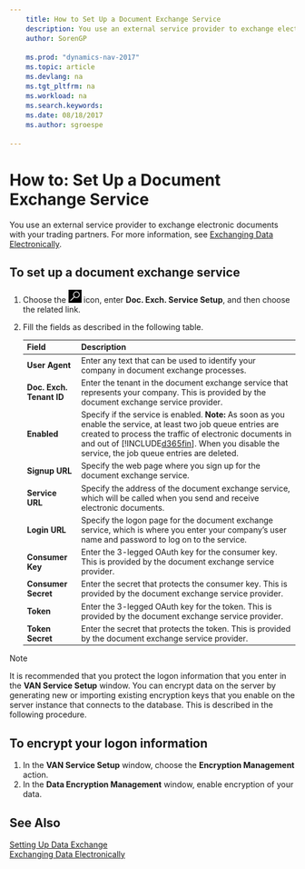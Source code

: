 ```yaml
---
    title: How to Set Up a Document Exchange Service 
    description: You use an external service provider to exchange electronic documents with your trading partners.
    author: SorenGP

    ms.prod: "dynamics-nav-2017"
    ms.topic: article
    ms.devlang: na
    ms.tgt_pltfrm: na
    ms.workload: na
    ms.search.keywords:
    ms.date: 08/18/2017
    ms.author: sgroespe

---
```

# How to: Set Up a Document Exchange Service
You use an external service provider to exchange electronic documents with your trading partners. For more information, see [Exchanging Data Electronically](across-data-exchange.md).  

## To set up a document exchange service  
1. Choose the ![Search for Page or Report](media/ui-search/search_small.png "Search for Page or Report icon") icon, enter **Doc. Exch. Service Setup**, and then choose the related link.  
2. Fill the fields as described in the following table.  

    |Field|Description|  
    |---------------------------------|---------------------------------------|  
    |**User Agent**|Enter any text that can be used to identify your company in document exchange processes.|  
    |**Doc. Exch. Tenant ID**|Enter the tenant in the document exchange service that represents your company. This is provided by the document exchange service provider.|  
    |**Enabled**|Specify if the service is enabled. **Note:**  As soon as you enable the service, at least two job queue entries are created to process the traffic of electronic documents in and out of [!INCLUDE[d365fin](includes/d365fin_md.md)]. When you disable the service, the job queue entries are deleted.|  
    |**Signup URL**|Specify the web page where you sign up for the document exchange service.|  
    |**Service URL**|Specify the address of the document exchange service, which will be called when you send and receive electronic documents.|  
    |**Login URL**|Specify the logon page for the document exchange service, which is where you enter your company’s user name and password to log on to the service.|  
    |**Consumer Key**|Enter the 3-legged OAuth key for the consumer key. This is provided by the document exchange service provider.|  
    |**Consumer Secret**|Enter the secret that protects the consumer key. This is provided by the document exchange service provider.|  
    |**Token**|Enter the 3-legged OAuth key for the token. This is provided by the document exchange service provider.|  
    |**Token Secret**|Enter the secret that protects the token. This is provided by the document exchange service provider.|  

> [!NOTE]  
>  It is recommended that you protect the logon information that you enter in the **VAN Service Setup** window. You can encrypt data on the server by generating new or importing existing encryption keys that you enable on the server instance that connects to the database. This is described in the following procedure.  

## To encrypt your logon information  
1. In the **VAN Service Setup** window, choose the **Encryption Management** action.  
2. In the **Data Encryption Management** window, enable encryption of your data. <!--For more information, see [Manage Data Encryption](../manage-data-encryption.md).-->  

## See Also  
[Setting Up Data Exchange](across-set-up-data-exchange.md)  
[Exchanging Data Electronically](across-data-exchange.md)
